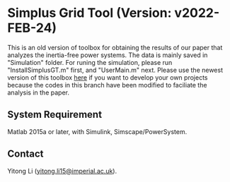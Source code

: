 # Simplus Grid Tool (Version: v2022-FEB-24)

This is an old version of toolbox for obtaining the results of our paper that analyzes the inertia-free power systems. The data is mainly saved in "Simulation" folder. For runing the simulation, please run "InstallSimplusGT.m" first, and "UserMain.m" next. Please use the newest version of this toolbox [here](https://github.com/Future-Power-Networks/Simplus-Grid-Tool/tree/master) if you want to develop your own projects because the codes in this branch have been modified to faciliate the analysis in the paper.

## System Requirement

Matlab 2015a or later, with Simulink, Simscape/PowerSystem.

## Contact

Yitong Li (yitong.li15@imperial.ac.uk).